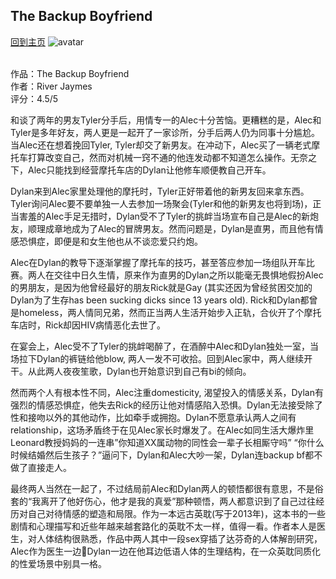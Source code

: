 ## The Backup Boyfriend
[回到主页](https://boheme130.github.io/Fiction.git.io/)
![avatar](https://ca-times.brightspotcdn.com/dims4/default/c201e4d/2147483647/strip/true/crop/3000x1575+0+213/resize/1200x630!/quality/90/?url=https%3A%2F%2Fcalifornia-times-brightspot.s3.amazonaws.com%2Fd2%2F5f%2F749aabe74f4cae87ccc4994969d8%2Fbi-earsure-4.jpg)
<br>
<br>


作品：The Backup Boyfriend <br>
作者：River Jaymes <br>
评分：4.5/5 <br>

和谈了两年的男友Tyler分手后，用情专一的Alec十分苦恼。更糟糕的是，Alec和Tyler是多年好友，两人更是一起开了一家诊所，分手后两人仍为同事十分尴尬。当Alec还在想着挽回Tyler, Tyler却交了新男友。在冲动下，Alec买了一辆老式摩托车打算改变自己，然而对机械一窍不通的他连发动都不知道怎么操作。无奈之下，Alec只能找到经营摩托车店的Dylan让他修车顺便教自己开车。

Dylan来到Alec家里处理他的摩托时，Tyler正好带着他的新男友回来拿东西。Tyler询问Alec要不要单独一人去参加一场聚会(Tyler和他的新男友也将到场)，正当害羞的Alec手足无措时，Dylan受不了Tyler的挑衅当场宣布自己是Alec的新炮友，顺理成章地成为了Alec的冒牌男友。然而问题是，Dylan是直男，而且他有情感恐惧症，即便是和女生他也从不谈恋爱只约炮。

Alec在Dylan的教导下逐渐掌握了摩托车的技巧，甚至答应参加一场组队开车比赛。两人在交往中日久生情，原来作为直男的Dylan之所以能毫无畏惧地假扮Alec的男朋友，是因为他曾经最好的朋友Rick就是Gay (其实还因为曾经贫困交加的Dylan为了生存has been sucking dicks since 13 years old). Rick和Dylan都曾是homeless，两人情同兄弟，然而正当两人生活开始步入正轨，合伙开了个摩托车店时，Rick却因HIV病情恶化去世了。

在宴会上，Alec受不了Tyler的挑衅喝醉了，在酒醉中Alec和Dylan独处一室，当场拉下Dylan的裤链给他blow, 两人一发不可收拾。回到Alec家中，两人继续开干。从此两人夜夜笙歌，Dylan也开始意识到自己有bi的倾向。

然而两个人有根本性不同，Alec注重domesticity, 渴望投入的情感关系，Dylan有强烈的情感恐惧症，他失去Rick的经历让他对情感陷入恐惧。Dylan无法接受除了性和接吻以外的其他动作，比如牵手或拥抱。Dylan不愿意承认两人之间有relationship，这场矛盾终于在见Alec家长时爆发了。在Alec如同生活大爆炸里Leonard教授妈妈的一连串”你知道XX属动物的同性会一辈子长相厮守吗” “你什么时候结婚然后生孩子？”逼问下，Dylan和Alec大吵一架，Dylan连backup bf都不做了直接走人。

最终两人当然在一起了，不过结局前Alec和Dylan两人的顿悟都很有意思，不是俗套的“我离开了他好伤心，他才是我的真爱”那种顿悟，两人都意识到了自己过往经历对自己对待情感的塑造和局限。作为一本远古英耽(写于2013年)，这本书的一些剧情和心理描写和近些年越来越套路化的英耽不太一样，值得一看。作者本人是医生，对人体结构很熟悉，作品中两人其中一段sex穿插了达芬奇的人体解剖研究，Alec作为医生一边🌱Dylan一边在他耳边低语人体的生理结构，在一众英耽同质化的性爱场景中别具一格。
